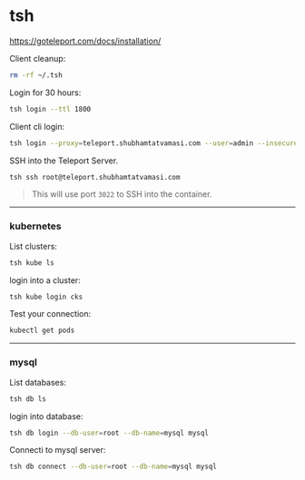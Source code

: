 # tsh

https://goteleport.com/docs/installation/

Client cleanup:
```bash
rm -rf ~/.tsh
```

Login for 30 hours:
```bash
tsh login --ttl 1800
```

Client cli login:
```bash
tsh login --proxy=teleport.shubhamtatvamasi.com --user=admin --insecure
```

SSH into the Teleport Server.
```bash
tsh ssh root@teleport.shubhamtatvamasi.com
```
> This will use port `3022` to SSH into the container.

---

### kubernetes

List clusters:
```bash
tsh kube ls
```

login into a cluster:
```bash
tsh kube login cks
```

Test your connection:
```bash
kubectl get pods
```

---

### mysql

List databases:
```bash
tsh db ls
```

login into database:
```bash
tsh db login --db-user=root --db-name=mysql mysql
```

Connecti to mysql server:
```bash
tsh db connect --db-user=root --db-name=mysql mysql
```
